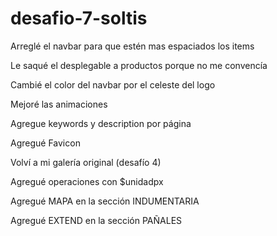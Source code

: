 # desafio-7-soltis

Arreglé el navbar para que estén mas espaciados los items

Le saqué el desplegable a productos porque no me convencía

Cambié el color del navbar por el celeste del logo

Mejoré las animaciones

Agregue keywords y description por página

Agregué Favicon

Volví a mi galería original (desafío 4)

Agregué operaciones con $unidadpx

Agregué MAPA en la sección INDUMENTARIA

Agregué EXTEND en la sección PAÑALES